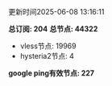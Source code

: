 更新时间2025-06-08 13:16:11

**总订阅: 204**
**总节点: 44322**
- vless节点: 19969
- hysteria2节点: 4

**google ping有效节点: 227**
